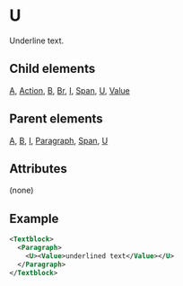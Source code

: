 # U



Underline text.



##  Child elements

[A](../a.md), [Action](../action.md), [B](../b.md), [Br](../br.md), [I](../i.md), [Span](../span.md), [U](../u.md), [Value](../value.md)

##  Parent elements

[A](../a.md), [B](../b.md), [I](../i.md), [Paragraph](../paragraph.md), [Span](../span.md), [U](../u.md)


## Attributes
(none)

## Example

```xml
<Textblock>
  <Paragraph>
    <U><Value>underlined text</Value></U>
  </Paragraph>
</Textblock>

```





